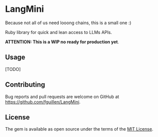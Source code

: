 # LangMini

Because not all of us need looong chains, this is a small one :)

Ruby library for quick and lean access to LLMs APIs.

**ATTENTION: This is a WIP no ready for production yet**.


## Usage

[TODO]



## Contributing

Bug reports and pull requests are welcome on GitHub at https://github.com/fguillen/LangMini.

## License

The gem is available as open source under the terms of the [MIT License](https://opensource.org/licenses/MIT).
